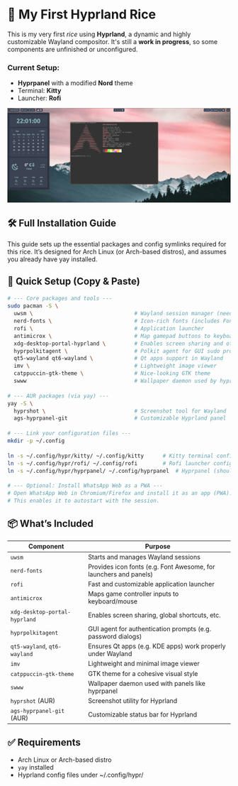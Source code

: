 # 🌿 My First Hyprland Rice

This is my very first *rice* using **Hyprland**, a dynamic and highly customizable Wayland compositor.
It's still a **work in progress**, so some components are unfinished or unconfigured.

### Current Setup:
- **Hyprpanel** with a modified **Nord** theme
- Terminal: **Kitty**
- Launcher: **Rofi**

![First rice image](resources/My_first_rice.png)

## 🛠️ Full Installation Guide

This guide sets up the essential packages and config symlinks required for this rice.
It’s designed for Arch Linux (or Arch-based distros), and assumes you already have yay installed.

## 🚀 Quick Setup (Copy & Paste)

```bash
# --- Core packages and tools ---
sudo pacman -S \
  uwsm \                                # Wayland session manager (needed by Hyprland)
  nerd-fonts \                          # Icon-rich fonts (includes Font Awesome)
  rofi \                                # Application launcher
  antimicrox \                          # Map gamepad buttons to keyboard/mouse
  xdg-desktop-portal-hyprland \         # Enables screen sharing and other Wayland features
  hyprpolkitagent \                     # Polkit agent for GUI sudo prompts
  qt5-wayland qt6-wayland \             # Qt apps support in Wayland
  imv \                                 # Lightweight image viewer
  catppuccin-gtk-theme \                # Nice-looking GTK theme
  swww                                  # Wallpaper daemon used by hyprpanel

# --- AUR packages (via yay) ---
yay -S \
  hyprshot \                            # Screenshot tool for Wayland
  ags-hyprpanel-git                     # Customizable Hyprland panel

# --- Link your configuration files ---
mkdir -p ~/.config

ln -s ~/.config/hypr/kitty/ ~/.config/kitty      # Kitty terminal config
ln -s ~/.config/hypr/rofi/ ~/.config/rofi        # Rofi launcher config
ln -s ~/.config/hypr/hyprpanel/ ~/.config/hyprpanel  # Hyprpanel (should be linked before installation)

# --- Optional: Install WhatsApp Web as a PWA ---
# Open WhatsApp Web in Chromium/Firefox and install it as an app (PWA).
# This enables it to autostart with the session.
```

## 📦 What’s Included
| Component                    | Purpose                                                             |
|-----------------------------|----------------------------------------------------------------------|
| `uwsm`                      | Starts and manages Wayland sessions                                  |
| `nerd-fonts`                | Provides icon fonts (e.g. Font Awesome, for launchers and panels)    |
| `rofi`                      | Fast and customizable application launcher                           |
| `antimicrox`                | Maps game controller inputs to keyboard/mouse                        |
| `xdg-desktop-portal-hyprland` | Enables screen sharing, global shortcuts, etc.                   |
| `hyprpolkitagent`           | GUI agent for authentication prompts (e.g. password dialogs)         |
| `qt5-wayland`, `qt6-wayland` | Ensures Qt apps (e.g. KDE apps) work properly under Wayland        |
| `imv`                       | Lightweight and minimal image viewer                                 |
| `catppuccin-gtk-theme`      | GTK theme for a cohesive visual style                                |
| `swww`                      | Wallpaper daemon used with panels like hyprpanel                     |
| `hyprshot` (AUR)            | Screenshot utility for Hyprland                                      |
| `ags-hyprpanel-git` (AUR)   | Customizable status bar for Hyprland                                 |

## ✅ Requirements
- Arch Linux or Arch-based distro
- `yay` installed
- Hyprland config files under ~/.config/hypr/
